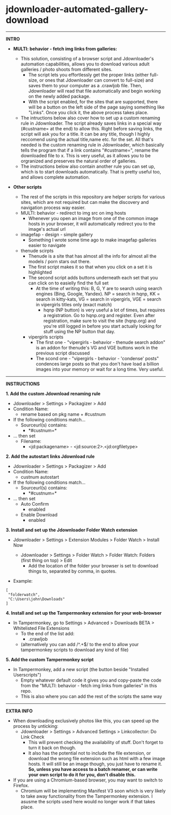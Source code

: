 # jdownloader-automated-gallery-download
---
  
**INTRO**
- **MULTI: behavior - fetch img links from galleries:**
  - This solution, consisting of a browser script and Jdownloader's automation capabilities, allows you to download various adult galleries / photo shoots from different sites.
    - The script lets you effortlessly get the proper links (either full-size, or ones that Jdownloader can convert to full-size) and saves them to your computer as a .crawljob file. Then, Jdownloader will read that file automatically and begin working on the newly added package.
    - With the script enabled, for the sites that are supported, there will be a button on the left side of the page saying something like "Links". Once you click it, the above process takes place.
  - The intructions below also cover how to set up a custom renaming rule in Jdownloader. The script already saves links in a special way (#custname= at the end) to allow this. Right before saving links, the script will ask you for a title. It can be any title, though I highly reccomend using the actual title,name etc. for the set. All that's needed is the custom renaming rule in Jdownloader, which basically tells the program that if a link contains "#custname=", rename the downloaded file to x. This is very useful, as it allows you to be orgranized and preserves the natural order of galleries.
  - The instructions below also contain another rule you can set up, which is to start downloads automatically. That is pretty useful too, and allows complete automation.
  
- **Other scripts**
  - The rest of the scripts in this repository are helper scripts for various sites, which are not required but can make the discovery and navigation process way easier.
  - MULTI: behavior - redirect to img src on img hosts
    - Whenever you open an image from one of the common image hosts in your browser, it will automatically redirect you to the image's actual url
  - imagefap - design - simple gallery
    - Something I wrote some time ago to make imagefap galleries easier to navigate
  - thenude scirpts
    - Thenude is a site that has almost all the info for almost all the models / porn stars out there.
    - The first script makes it so that when you click on a set it is highlighted
    - The second script adds buttons underneath each set that you can click on to easielly find the full set
      - At the time of writing this: B, G, Y are to search using search engines (Bing, Google, Yandex). NP = search in hqnp, KK = search in kitty-kats, VG = search in vipergirls, VGE = search in vipergirls titles only (exact match)
        - hqnp (NP button) is very useful a lot of times, but requires a registration. Go to hqnp.org and register. Even after registration, make sure to visit the site (hqnp.org) and you're still logged in before you start actually looking for stuff using the NP button that day.
    - vipergirls scripts
      - The first one - "vipergirls - behavior - thenude search addon" is an addon for thenude's VG and VGE buttons work in the previous script discussed
      - The scond one - "vipergirls - behavior - 'condense' posts" condences large posts so that you don't have load a billion images into your memory or wait for a long time. Very useful.
  
---
  
**INSTRUCTIONS**
  
**1. Add the custom Jdownload renaming rule**
- Jdownloader > Settings > Packagizer > Add
- Condition Name:
  - rename based on pkg name + #custnum
- If the following conditions match...
  - Sourceurl(s) contains:
    - \*#custnum=\*
- ... then set
  - Filename:
    - \<jd:packagename\> - \<jd:source:2\>.\<jd:orgfiletype\>
    
**2. Add the autostart links Jdownload rule**
- Jdownloader > Settings > Packagizer > Add
- Condition Name:
  - custnum autostart
- If the following conditions match...
  - Sourceurl(s) contains:
    - \*#custnum=\*
- ... then set
  - Auto Confirm
    - enabled
  - Enable Download
    - enabled
  
**3. Install and set up the Jdownloader Folder Watch extension**
- Jdownloader > Settings > Extension Modules > Folder Watch > Install Now
  - Jdownloader > Settings > Folder Watch > Folder Watch: Folders (first thing on top) > Edit
    - Add the location of the folder your browser is set to download things to, separated by comma, in quotes.
  
- Example:
```
[
 "folderwatch",
 "C:\Users\john\Downloads"
]
```
  
**4. Install and set up the Tampermonkey extension for your web-browser**
- In Tampermonkey, go to Settings > Advanced > Downloads BETA > Whitelisted File Extensions
  - To the end of the list add:
    - .crawljob
  - (alternatively you can add /^.+$/ to the end to allow your tampermonkey scripts to download any kind of file)
  
**5. Add the custom Tampermonkey script**
- In Tampermonkey, add a new script (the button beside "Installed Userscripts")
  - Empty whatever default code it gives you and copy-paste the code from the "MULTI: behavior - fetch img links from galleries" in this repo.
  - This is also where you can add the rest of the scripts the same way
  
---
  
**EXTRA INFO**
- When downloading exclusively photos like this, you can speed up the process by unticking:
  - Jdownloader > Settings > Advanced Settings > Linkcollector: Do Link Check
    - This will prevent checking the availability of stuff. Don't forget to turn it back on though.
    - It also has the potential not to include the file extension, or download the wrong file extension such as html with a few image hosts. It will still be an image though, you just have to rename it. **So, unless you have access to a batch renamer, or can write your own script to do it for you, don't disable this.**
- If you are using a Chromium-based browser, you may want to switch to Firefox.
  - Chromium will be implementing Manifest V3 soon which is very likely to take away functionality from the Tampermonkey extension. I asusme the scripts used here would no longer work if that takes place.
